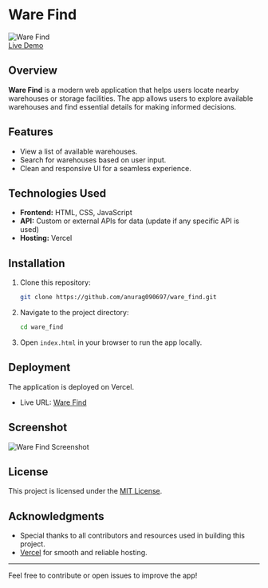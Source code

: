 <!-- @format -->

# Ware Find

![Ware Find](https://img.shields.io/badge/Status-Live-brightgreen)  
[Live Demo](https://ware-find.vercel.app/)

## Overview

**Ware Find** is a modern web application that helps users locate nearby warehouses or storage facilities. The app allows users to explore available warehouses and find essential details for making informed decisions.

## Features

- View a list of available warehouses.
- Search for warehouses based on user input.
- Clean and responsive UI for a seamless experience.

## Technologies Used

- **Frontend:** HTML, CSS, JavaScript
- **API:** Custom or external APIs for data (update if any specific API is used)
- **Hosting:** Vercel

## Installation

1. Clone this repository:

   ```bash
   git clone https://github.com/anurag090697/ware_find.git
   ```

2. Navigate to the project directory:

   ```bash
   cd ware_find
   ```

3. Open `index.html` in your browser to run the app locally.

## Deployment

The application is deployed on Vercel.

- Live URL: [Ware Find](https://ware-find.vercel.app/)

## Screenshot

![Ware Find Screenshot](https://via.placeholder.com/1024x600?text=Ware+Find+Screenshot)

## License

This project is licensed under the [MIT License](LICENSE).

## Acknowledgments

- Special thanks to all contributors and resources used in building this project.
- [Vercel](https://vercel.com/) for smooth and reliable hosting.

---

Feel free to contribute or open issues to improve the app!

```